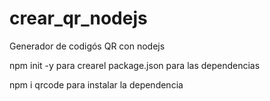 # crear_qr_nodejs
Generador de codigós QR con nodejs

npm init -y para crearel package.json para las dependencias

npm i qrcode para instalar la dependencia